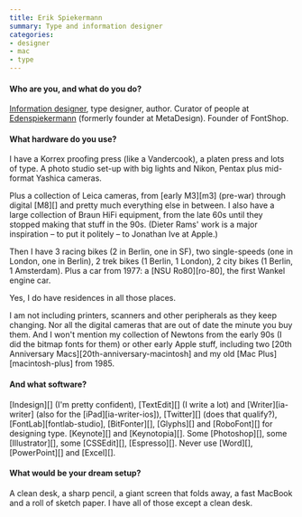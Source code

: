 ```yaml
---
title: Erik Spiekermann
summary: Type and information designer
categories:
- designer
- mac
- type
---
```


#### Who are you, and what do you do?

[Information designer](http://www.spiekermann.com/ "Erik's website."), type designer, author. Curator of people at [Edenspiekermann](http://www.edenspiekermann.com/ "Erik's design firm.") (formerly founder at MetaDesign). Founder of FontShop.

#### What hardware do you use?

I have a Korrex proofing press (like a Vandercook), a platen press and lots of type. A photo studio set-up with big lights and Nikon, Pentax plus mid-format Yashica cameras.

Plus a collection of Leica cameras, from [early M3][m3] (pre-war) through digital [M8][] and pretty much everything else in between. I also have a large collection of Braun HiFi equipment, from the late 60s until they stopped making that stuff in the 90s. (Dieter Rams' work is a major inspiration – to put it politely – to Jonathan Ive at Apple.) 

Then I have 3 racing bikes (2 in Berlin, one in SF), two single-speeds (one in London, one in Berlin), 2 trek bikes (1 Berlin, 1 London), 2 city bikes (1 Berlin, 1 Amsterdam). Plus a car from 1977: a [NSU Ro80][ro-80], the first Wankel engine car.

Yes, I do have residences in all those places.

I am not including printers, scanners and other peripherals as they keep changing. Nor all the digital cameras that are out of date the minute you buy them. And I won't mention my collection of Newtons from the early 90s (I did the bitmap fonts for them) or other early Apple stuff, including two [20th Anniversary Macs][20th-anniversary-macintosh] and my old [Mac Plus][macintosh-plus] from 1985.

#### And what software?

[Indesign][] (I'm pretty confident), [TextEdit][] (I write a lot) and [Writer][ia-writer] (also for the [iPad][ia-writer-ios]), [Twitter][] (does that qualify?), [FontLab][fontlab-studio], [BitFonter][], [Glyphs][] and [RoboFont][] for designing type. [Keynote][] and [Keynotopia][]. Some [Photoshop][], some [Illustrator][], some [CSSEdit][], [Espresso][]. Never use [Word][], [PowerPoint][] and [Excel][].

#### What would be your dream setup?

A clean desk, a sharp pencil, a giant screen that folds away, a fast MacBook and a roll of sketch paper. I have all of those except a clean desk.